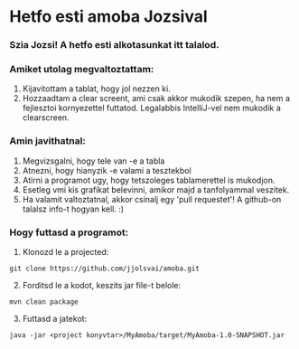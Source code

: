 # Hetfo esti amoba Jozsival

### Szia Jozsi! A hetfo esti alkotasunkat itt talalod. 

### Amiket utolag megvaltoztattam: 
1. Kijavitottam a tablat, hogy jol nezzen ki.
2. Hozzaadtam a clear screent, ami csak akkor mukodik szepen, 
ha nem a fejlesztoi kornyezettel futtatod. Legalabbis IntelliJ-vel nem mukodik a clearscreen.

### Amin javithatnal:
1. Megvizsgalni, hogy tele van -e a tabla
2. Atnezni, hogy hianyzik -e valami a tesztekbol
3. Atirni a programot ugy, hogy tetszoleges tablamerettel is mukodjon.
4. Esetleg vmi kis grafikat belevinni, amikor majd a tanfolyammal veszitek.
5. Ha valamit valtoztatnal, akkor csinalj egy 'pull requestet'! A github-on talalsz info-t hogyan kell. :)

### Hogy futtasd a programot:
1. Klonozd le a projected:

```shell
git clone https://github.com/jjolsvai/amoba.git
```

2. Forditsd le a kodot, keszits jar file-t belole:

```shell
mvn clean package
```

3. Futtasd a jatekot:
```shell
java -jar <project konyvtar>/MyAmoba/target/MyAmoba-1.0-SNAPSHOT.jar
```